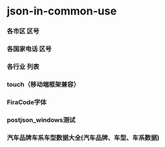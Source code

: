 # json-in-common-use

### 各市区 区号

### 各国家电话 区号

### 各行业 列表

### touch（移动端框架兼容）

### FiraCode字体

### postjson_windows测试

### 汽车品牌车系车型数据大全(汽车品牌、车型、车系数据)

